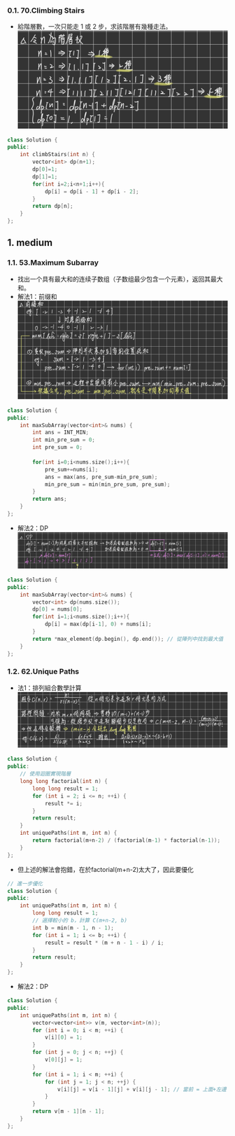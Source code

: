 ### 0.1. 70.Climbing Stairs

-   給階層數，一次只能走 1 或 2 步，求該階層有幾種走法。
    ![upgit_20241129_1732864640.png](https://raw.githubusercontent.com/kcwc1029/obsidian-upgit-image/main/2024/11/upgit_20241129_1732864640.png)

```cpp
class Solution {
public:
    int climbStairs(int n) {
        vector<int> dp(n+1);
        dp[0]=1;
        dp[1]=1;
        for(int i=2;i<n+1;i++){
            dp[i] = dp[i - 1] + dp[i - 2];
        }
        return dp[n];
    }
};
```


## 1. medium
### 1.1. 53.Maximum Subarray
- 找出一个具有最大和的连续子数组（子数组最少包含一个元素），返回其最大和。
- 解法1：前缀和
![upgit_20250101_1735711113.png](https://raw.githubusercontent.com/kcwc1029/obsidian-upgit-image/main/2025/01/upgit_20250101_1735711113.png)

```cpp
class Solution {
public:
    int maxSubArray(vector<int>& nums) {
        int ans = INT_MIN;
        int min_pre_sum = 0;
        int pre_sum = 0;

        for(int i=0;i<nums.size();i++){
            pre_sum+=nums[i];
            ans = max(ans, pre_sum-min_pre_sum);
            min_pre_sum = min(min_pre_sum, pre_sum);
        }
        return ans;
    }
};
```

- 解法2：DP
![upgit_20250101_1735712121.png](https://raw.githubusercontent.com/kcwc1029/obsidian-upgit-image/main/2025/01/upgit_20250101_1735712121.png)
```cpp
class Solution {
public:
    int maxSubArray(vector<int>& nums) {
        vector<int> dp(nums.size());
        dp[0] = nums[0];
        for(int i=1;i<nums.size();i++){
            dp[i] = max(dp[i-1], 0) + nums[i];
        }
        return *max_element(dp.begin(), dp.end()); // 從陣列中找到最大值
    }
};
```

### 1.2. 62.Unique Paths
- 法1：排列組合數學計算
![upgit_20250107_1736228230.png](https://raw.githubusercontent.com/kcwc1029/obsidian-upgit-image/main/2025/01/upgit_20250107_1736228230.png)

```cpp
class Solution {
public:
    // 使用迴圈實現階層
    long long factorial(int n) {
        long long result = 1;
        for (int i = 2; i <= n; ++i) {
            result *= i;
        }
        return result;
    }
    int uniquePaths(int m, int n) {
        return factorial(m+n-2) / (factorial(m-1) * factorial(n-1));
    }
};
```

- 但上述的解法會抱錯，在於factorial(m+n-2)太大了，因此要優化
```cpp
// 進一步優化
class Solution {
public:
    int uniquePaths(int m, int n) {
        long long result = 1;
        // 選擇較小的 b，計算 C(m+n-2, b)
        int b = min(m - 1, n - 1);
        for (int i = 1; i <= b; ++i) {
            result = result * (m + n - 1 - i) / i; 
        }
        return result;
    }
};
```
- 解法2：DP
```cpp
class Solution {
public:
    int uniquePaths(int m, int n) {
        vector<vector<int>> v(m, vector<int>(n));
        for (int i = 0; i < m; ++i) {
            v[i][0] = 1;
        }
        for (int j = 0; j < n; ++j) {
            v[0][j] = 1;
        }
        for (int i = 1; i < m; ++i) {
            for (int j = 1; j < n; ++j) {
                v[i][j] = v[i - 1][j] + v[i][j - 1]; // 當前 = 上面+左邊
            }
        }
        return v[m - 1][n - 1];
    }
};
```



